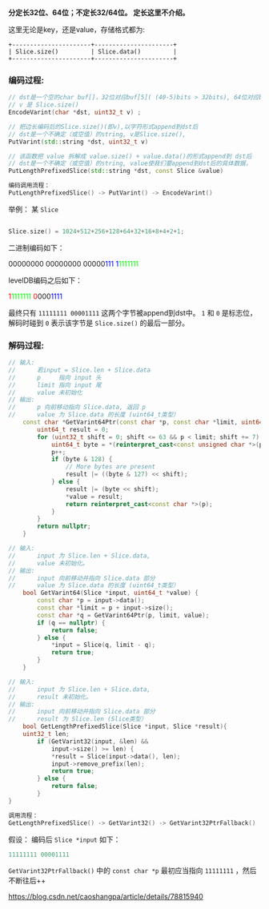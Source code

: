 **分定长32位、64位；不定长32/64位。
定长这里不介绍。**

这里无论是key，还是value，存储格式都为:
```
+----------------------+----------------------+
| Slice.size()         | Slice.data()         |
+----------------------+----------------------+
```

### 编码过程:
```cpp
// dst是一个空的char buf[]，32位对应buf[5]( (40-5)bits > 32bits), 64位对应buff[10]( (80-10)bits > 64bits)
// v 是 Slice.size()
EncodeVarint(char *dst, uint32_t v) ;

// 把边长编码后的Slice.size()(即v),以字符形式append到dst后
// dst是一个不确定（或空值）的string, v是Slice.size(), 
PutVarint(std::string *dst, uint32_t v)

// 该函数把 value 拆解成 value.size() + value.data()的形式append到 dst后
// dst是一个不确定（或空值）的string, value使我们要append到dst后的具体数据，
PutLengthPrefixedSlice(std::string *dst, const Slice &value)

编码调用流程：
PutLengthPrefixedSlice() -> PutVarint() -> EncodeVarint()
```
举例：
某 `Slice`  
```cpp

Slice.size() = 1024+512+256+128+64+32+16+8+4+2+1;
```
二进制编码如下：

00000000 00000000 00000<font color=#0000FF>111 1</font><font color=#00FF00>1111111</font>

levelDB编码之后如下：

<font color=#FF0000>1</font><font color=#00FF00>1111111</font> <font color=#FF0000>0</font>000<font color=#0000FF>1111</font>

最终只有 `11111111 00001111`  这两个字节被append到dst中。
`1` 和 `0` 是标志位，解码时碰到 `0` 表示该字节是 `Slice.size()` 的最后一部分。

### 解码过程:

```cpp
// 输入:
//      若input = Slice.len + Slice.data
//      p     指向 input 头
//      limit 指向 input 尾
//      value 未初始化
// 输出:
//      p 向前移动指向 Slice.data, 返回 p
//      value 为 Slice.data 的长度 (uint64_t类型）
    const char *GetVarint64Ptr(const char *p, const char *limit, uint64_t *value) {
        uint64_t result = 0;
        for (uint32_t shift = 0; shift <= 63 && p < limit; shift += 7) {
            uint64_t byte = *(reinterpret_cast<const unsigned char *>(p));
            p++;
            if (byte & 128) {
                // More bytes are present
                result |= ((byte & 127) << shift);
            } else {
                result |= (byte << shift);
                *value = result;
                return reinterpret_cast<const char *>(p);
            }
        }
        return nullptr;
    }

// 输入:
//      input 为 Slice.len + Slice.data,
//      value 未初始化。
// 输出:
//      input 向前移动并指向 Slice.data 部分
//      value 为 Slice.data 的长度 (uint64_t类型）
    bool GetVarint64(Slice *input, uint64_t *value) {
        const char *p = input->data();
        const char *limit = p + input->size();
        const char *q = GetVarint64Ptr(p, limit, value);
        if (q == nullptr) {
            return false;
        } else {
            *input = Slice(q, limit - q);
            return true;
        }
    }

// 输入:
//      input 为 Slice.len + Slice.data,
//      result 未初始化。
// 输出:
//      input 向前移动并指向 Slice.data 部分
//      result 为 Slice.len (Slice类型）
    bool GetLengthPrefixedSlice(Slice *input, Slice *result){
    uint32_t len;
        if (GetVarint32(input, &len) &&
            input->size() >= len) {
            *result = Slice(input->data(), len);
            input->remove_prefix(len);
            return true;
        } else {
            return false;
        }
}

调用流程：
GetLengthPrefixedSlice() -> GetVarint32() -> GetVarint32PtrFallback()
```
假设：
编码后 `Slice *input` 如下：
```cpp
11111111 00001111
```
`GetVarint32PtrFallback()` 中的 `const char *p` 最初应当指向  `11111111` ，然后不断往后++


https://blog.csdn.net/caoshangpa/article/details/78815940